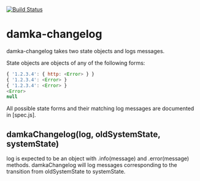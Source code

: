 [![Build Status](https://travis-ci.org/nathan7/damka-changelog.png)](https://travis-ci.org/nathan7/damka-changelog)

# damka-changelog
damka-changelog takes two state objects and logs messages.

State objects are objects of any of the following forms:
```javascript
{ '1.2.3.4': { http: <Error> } }
{ '1.2.3.4': <Error> }
{ '1.2.3.4': <Error> }
<Error>
null
```

All possible state forms and their matching log messages are documented in [spec.js].

## damkaChangelog(log, oldSystemState, systemState)
log is expected to be an object with .info(message) and .error(message) methods.
damkaChangelog will log messages corresponding to the transition from oldSystemState to systemState.
